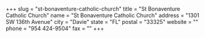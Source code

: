 +++
slug = "st-bonaventure-catholic-church"
title = "St Bonaventure Catholic Church"
name = "St Bonaventure Catholic Church"
address = "1301 SW 136th Avenue"
city = "Davie"
state = "FL"
postal = "33325"
website = ""
phone = "954 424-9504"
fax = ""
+++
